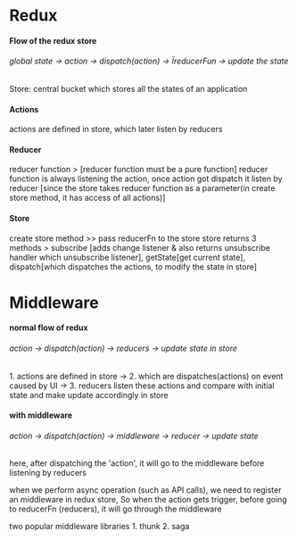 <h1>Redux</h1>
<h4>Flow of the redux store</h4>
 <h6>global state -> action -> dispatch(action) -> ÏreducerFun -> update the state</h6>
 Store: central bucket which stores all the states of an application

  <h4>Actions</h4>
  actions are defined in store, which later listen by reducers  
  
  <h4>Reducer</h4>
  reducer function > [reducer function must be a pure function] 
  reducer function is always listening the action, once action got dispatch it listen by reducer
  [since the store takes reducer function as a parameter(in create store method, it has access of all actions)]

  <h4>Store</h4>
  create store method >>  pass reducerFn to the store
  store returns 3 methods > subscribe [adds change listener & also returns unsubscribe handler which unsubscribe listener], 
                            getState[get current state],   
                            dispatch[which dispatches the actions, to modify the state in store]

<h1>Middleware</h1>

<h4>normal flow of redux</h4>
 <h6>action ->  dispatch(action) -> reducers -> update state in store</h6>
 1. actions are defined in store -> 
 2. which are dispatches(actions) on event caused by UI ->
 3. reducers listen these actions and compare with initial state and make update accordingly in store


 <h4>with middleware</h4>
 <h6>action -> dispatch(action) -> middleware -> reducer -> update state </h6>
 here, after dispatching the 'action', it will go to the middleware before listening by reducers


when we perform async operation (such as API calls), we need to register an middleware in redux store,
So when the action gets trigger, before going to reducerFn (reducers), it will go through the middleware


two popular middleware libraries
    1. thunk
    2. saga
